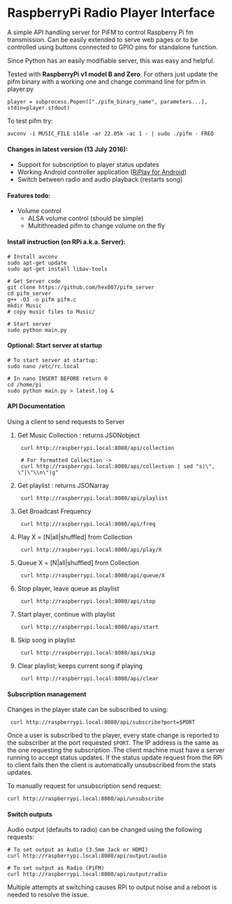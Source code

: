 # RaspberryPi Radio Player Interface

A simple API handling server for PiFM to control Raspberry Pi fm transmission. Can be easily extended to serve web pages or to be controlled using buttons connected to GPIO pins for standalone function. 

Since Python has an easily modifiable server, this was easy and helpful.


Tested with **RaspberryPi v1 model B and Zero**. For others just update the pifm binary with a working one and change command line for pifm in player.py

    player = subprocess.Popen(["./pifm_binary_name", parameters...], stdin=player.stdout)
    
To test pifm try:

    avconv -i MUSIC_FILE s16le -ar 22.05k -ac 1 - | sudo ./pifm - FREQ


#### Changes in latest version (13 July 2016):
- Support for subscription to player status updates
- Working Android controller application ([RiPlay for Android](https://github.com/hex007/pifm_client_android))
- Switch between radio and audio playback (restarts song)


#### Features todo:
- Volume control
    - ALSA volume control (should be simple)
    - Multithreaded pifm to change volume on the fly


#### Install instruction (on RPi a.k.a. Server):

    # Install avconv 
    sudo apt-get update
    sudo apt-get install libav-tools

    # Get Server code
    git clone https://github.com/hex007/pifm_server
    cd pifm_server
    g++ -O3 -o pifm pifm.c
    mkdir Music
    # copy music files to Music/

    # Start server
    sudo python main.py


#### Optional: Start server at startup

    # To start server at startup:
    sudo nano /etc/rc.local

    # In nano INSERT BEFORE return 0
    cd /home/pi
    sudo python main.py > latest.log &


#### API Documentation

Using a client to send requests to Server

1. Get Music Collection : returns JSONobject

        curl http://raspberrypi.local:8080/api/collection

        # For formatted Collection ->
        curl http://raspberrypi.local:8080/api/collection | sed "s|\", \"|\"\\n\"|g"

2. Get playlist : returns JSONarray

        curl http://raspberrypi.local:8080/api/playlist

3. Get Broadcast Frequency

        curl http://raspberrypi.local:8080/api/freq

4. Play X = [N|all|shuffled] from Collection

        curl http://raspberrypi.local:8080/api/play/X

5. Queue X = [N|all|shuffled] from Collection

        curl http://raspberrypi.local:8080/api/queue/X

6. Stop player, leave queue as playlist

        curl http://raspberrypi.local:8080/api/stop

7. Start player, continue with playlist

        curl http://raspberrypi.local:8080/api/start

8. Skip song in playlist

        curl http://raspberrypi.local:8080/api/skip

9. Clear playlist; keeps current song if playing

        curl http://raspberrypi.local:8080/api/clear


#### Subscription management

Changes in the player state can be subscribed to using:

     curl http://raspberrypi.local:8080/api/subscribe?port=$PORT

Once a user is subscribed to the player, every state change is reported to the subscriber at the
 port requested `$PORT`. The IP address is the same as the one requesting the subscription .The
 client machine must have a server running to accept status updates. If the status update request
 from the RPi to client fails then the client is automatically unsubscribed from the stats updates.

To manually request for unsubscription send request:

    curl http://raspberrypi.local:8080/api/unsubscribe


#### Switch outputs

Audio output (defaults to radio) can be changed using the following requests:

    # To set output as Audio (3.5mm Jack or HDMI)
    curl http://raspberrypi.local:8080/api/output/audio

    # To set output as Radio (PiFM)
    curl http://raspberrypi.local:8080/api/output/radio

Multiple attempts at switching causes RPi to output noise and a reboot is needed to resolve the issue.